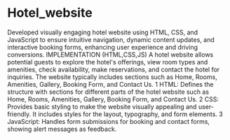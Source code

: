 # Hotel_website
Developed visually engaging hotel website using HTML, CSS, and JavaScript to ensure intuitive navigation, dynamic content updates, and interactive booking forms, enhancing user experience and driving conversions.
IMPLEMENTATION (HTML,CSS,JS)
A hotel website allows potential guests to explore the hotel's offerings, view room types and amenities, check availability, make reservations, and contact the hotel for inquiries. The website typically includes sections such as Home, Rooms, Amenities, Gallery, Booking Form, and Contact Us.
1 HTML: Defines the structure with sections for different parts of the hotel website such as Home, Rooms, Amenities, Gallery, Booking Form, and Contact Us.
2 CSS: Provides basic styling to make the website visually appealing and user-friendly. It includes styles for the layout, typography, and form elements.
3 JavaScript: Handles form submissions for booking and contact forms, showing alert messages as feedback.
